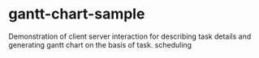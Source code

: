 # gantt-chart-sample
Demonstration of client server interaction for describing task details and generating gantt chart on the basis of task. scheduling 
